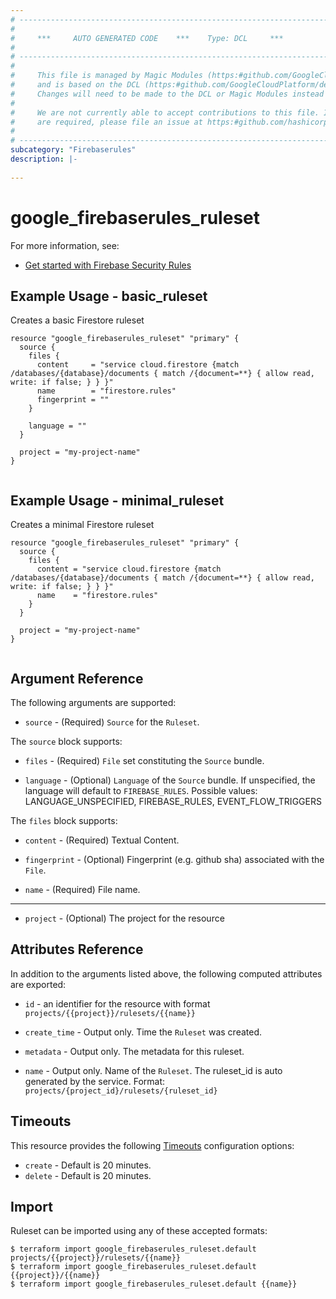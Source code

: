 ```yaml
---
# ----------------------------------------------------------------------------
#
#     ***     AUTO GENERATED CODE    ***    Type: DCL     ***
#
# ----------------------------------------------------------------------------
#
#     This file is managed by Magic Modules (https:#github.com/GoogleCloudPlatform/magic-modules)
#     and is based on the DCL (https:#github.com/GoogleCloudPlatform/declarative-resource-client-library).
#     Changes will need to be made to the DCL or Magic Modules instead of here.
#
#     We are not currently able to accept contributions to this file. If changes
#     are required, please file an issue at https:#github.com/hashicorp/terraform-provider-google/issues/new/choose
#
# ----------------------------------------------------------------------------
subcategory: "Firebaserules"
description: |-
  
---
```


# google_firebaserules_ruleset



For more information, see:
* [Get started with Firebase Security Rules](https://firebase.google.com/docs/rules/get-started)
## Example Usage - basic_ruleset
Creates a basic Firestore ruleset
```hcl
resource "google_firebaserules_ruleset" "primary" {
  source {
    files {
      content     = "service cloud.firestore {match /databases/{database}/documents { match /{document=**} { allow read, write: if false; } } }"
      name        = "firestore.rules"
      fingerprint = ""
    }

    language = ""
  }

  project = "my-project-name"
}


```
## Example Usage - minimal_ruleset
Creates a minimal Firestore ruleset
```hcl
resource "google_firebaserules_ruleset" "primary" {
  source {
    files {
      content = "service cloud.firestore {match /databases/{database}/documents { match /{document=**} { allow read, write: if false; } } }"
      name    = "firestore.rules"
    }
  }

  project = "my-project-name"
}


```

## Argument Reference

The following arguments are supported:

* `source` -
  (Required)
  `Source` for the `Ruleset`.
  


The `source` block supports:
    
* `files` -
  (Required)
  `File` set constituting the `Source` bundle.
    
* `language` -
  (Optional)
  `Language` of the `Source` bundle. If unspecified, the language will default to `FIREBASE_RULES`. Possible values: LANGUAGE_UNSPECIFIED, FIREBASE_RULES, EVENT_FLOW_TRIGGERS
    
The `files` block supports:
    
* `content` -
  (Required)
  Textual Content.
    
* `fingerprint` -
  (Optional)
  Fingerprint (e.g. github sha) associated with the `File`.
    
* `name` -
  (Required)
  File name.
    
- - -

* `project` -
  (Optional)
  The project for the resource
  


## Attributes Reference

In addition to the arguments listed above, the following computed attributes are exported:

* `id` - an identifier for the resource with format `projects/{{project}}/rulesets/{{name}}`

* `create_time` -
  Output only. Time the `Ruleset` was created.
  
* `metadata` -
  Output only. The metadata for this ruleset.
  
* `name` -
  Output only. Name of the `Ruleset`. The ruleset_id is auto generated by the service. Format: `projects/{project_id}/rulesets/{ruleset_id}`
  
## Timeouts

This resource provides the following
[Timeouts](https://developer.hashicorp.com/terraform/plugin/sdkv2/resources/retries-and-customizable-timeouts) configuration options:

- `create` - Default is 20 minutes.
- `delete` - Default is 20 minutes.

## Import

Ruleset can be imported using any of these accepted formats:

```
$ terraform import google_firebaserules_ruleset.default projects/{{project}}/rulesets/{{name}}
$ terraform import google_firebaserules_ruleset.default {{project}}/{{name}}
$ terraform import google_firebaserules_ruleset.default {{name}}
```



